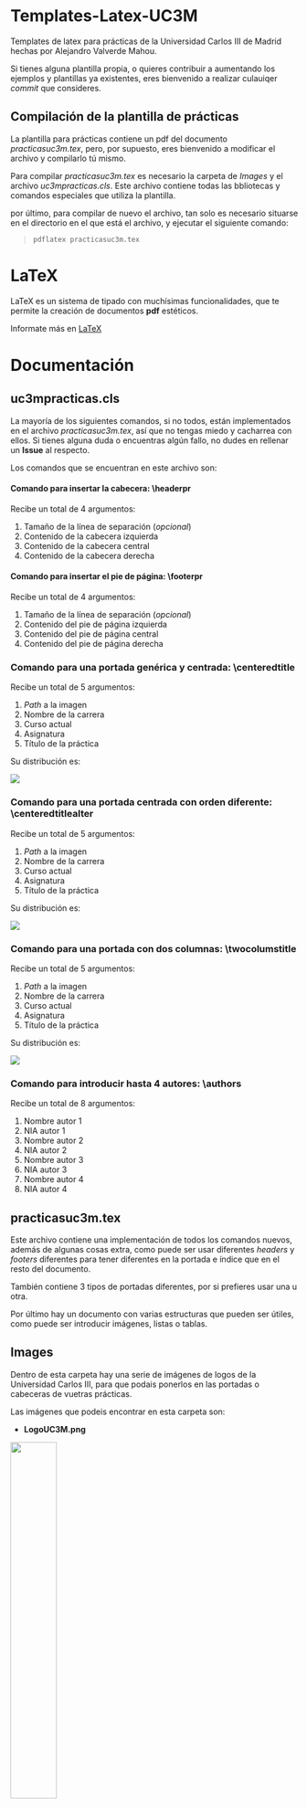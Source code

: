# Templates-Latex-UC3M
Templates de latex para prácticas de la Universidad Carlos III de Madrid hechas por Alejandro Valverde Mahou.

Si tienes alguna plantilla propia, o quieres contribuir a aumentando los ejemplos y plantillas ya existentes, eres bienvenido a realizar culauiqer *commit* que consideres.

## Compilación de la plantilla de prácticas

La plantilla para prácticas contiene un pdf del documento *practicasuc3m.tex*, pero, por supuesto, eres bienvenido a modificar el archivo y compilarlo tú mismo.

Para compilar *practicasuc3m.tex* es necesario la carpeta de *Images* y el archivo *uc3mpracticas.cls*. Este archivo contiene todas las bbliotecas y comandos especiales que utiliza la plantilla.

por último, para compilar de nuevo el archivo, tan solo es necesario situarse en el directorio en el que está el archivo, y ejecutar el siguiente comando:

> `pdflatex practicasuc3m.tex`

# LaTeX

LaTeX es un sistema de tipado con muchísimas funcionalidades, que te permite la creación de documentos **pdf** estéticos.

Informate más en [LaTeX](https://www.latex-project.org)

# Documentación


## uc3mpracticas.cls

La mayoría de los siguientes comandos, si no todos, están implementados en el archivo *practicasuc3m.tex*, así que no tengas miedo y cacharrea con ellos. Si tienes alguna duda o encuentras algún fallo, no dudes en rellenar un **Issue** al respecto.


Los comandos que se encuentran en este archivo son:

#### Comando para insertar la cabecera: **\headerpr**

Recibe un total de 4 argumentos:

  1. Tamaño de la línea de separación (*opcional*)
  2. Contenido de la cabecera izquierda
  3. Contenido de la cabecera central
  4. Contenido de la cabecera derecha

#### Comando para insertar el pie de página: **\footerpr**

Recibe un total de 4 argumentos:

  1. Tamaño de la línea de separación (*opcional*)
  2. Contenido del pie de página izquierda
  3. Contenido del pie de página central
  4. Contenido del pie de página derecha

### Comando para una portada genérica y centrada: **\centeredtitle**

Recibe un total de 5 argumentos:

  1. *Path* a la imagen
  2. Nombre de la carrera
  3. Curso actual
  4. Asignatura
  5. Título de la práctica

Su distribución es:

![](Images/CenteredTitle.png)

### Comando para una portada centrada con orden diferente: **\centeredtitlealter**

Recibe un total de 5 argumentos:

  1. *Path* a la imagen
  2. Nombre de la carrera
  3. Curso actual
  4. Asignatura
  5. Título de la práctica

Su distribución es:

![](Images/CenteredTitleAlter.png)

### Comando para una portada con dos columnas: **\twocolumstitle**

Recibe un total de 5 argumentos:

  1. *Path* a la imagen
  2. Nombre de la carrera
  3. Curso actual
  4. Asignatura
  5. Título de la práctica

Su distribución es:

![](Images/TwoColumnTitle.png)

### Comando para introducir hasta 4 autores: **\authors**

Recibe un total de 8 argumentos:

  1. Nombre autor 1
  2. NIA autor 1
  3. Nombre autor 2
  4. NIA autor 2
  5. Nombre autor 3
  6. NIA autor 3
  7. Nombre autor 4
  8. NIA autor 4


## practicasuc3m.tex

  Este archivo contiene una implementación de todos los comandos nuevos, además de algunas cosas extra, como puede ser usar diferentes *headers* y *footers* diferentes para tener diferentes en la portada e índice que en el resto del documento.

  También contiene 3 tipos de portadas diferentes, por si prefieres usar una u otra.

  Por último hay un documento con varias estructuras que pueden ser útiles, como puede ser introducir imágenes, listas o tablas.

## Images

Dentro de esta carpeta hay una serie de imágenes de logos de la Universidad Carlos III, para que podais ponerlos en las portadas o cabeceras de vuetras prácticas.

Las imágenes que podeis encontrar en esta carpeta son:

 - **LogoUC3M.png**

<img src="Images/LogoUC3M.png" width="40%">

- **SmallLogo.jpg**

<img src="Images/SmallLogo.jpg" width="40%">

- **MinLogo.jpg**

<img src="Images/MinLogo.jpg" width="40%">

- **CircUC3M.png**

<img src="Images/CircUC3M.png" width="40%">

- **BlueLogo.jpg**

<img src="Images/BlueLogo.jpg" width="40%">

## Bibliotecas Usadas

 * Biblioteca para los encabezados y pie de página: **fancyhdr**
 * Biblioteca para el lenguaje en español: **babel** (con *spanish, es-noindentfirst, es-noshorthands, es-tabla*)
 * Bilioteca para cambiar márgenes de las páginas: **geometry**
 * Biblioteca para saber cual es la última página: **lastpage**
 * Biblioteca de caracteres aceptados: **inputenc** (con *utf8*)
 * Biblioteca para permitir el uso de diferentes headers y footers: **etoolbox**
 * Bibliotecas de imágenes: **graphicx**
 * Biblioteca para usar diferentes columnas: **multicol**
